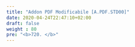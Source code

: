 ```yaml
---
title: "Addon PDF Modificabile [A.PDF.STD00]"
date: 2020-04-24T22:47:10+02:00
draft: false
weight : 80
pre: "<b>720. </b>"
---
```

